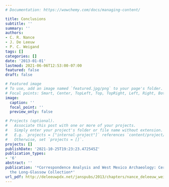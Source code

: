 ```yaml
---
# Documentation: https://wowchemy.com/docs/managing-content/

title: Conclusions
subtitle: ''
summary: ''
authors:
- C. R. Nance
- J. De Leeuw
- P. C. Weigand
tags: []
categories: []
date: '2013-01-01'
lastmod: 2021-06-06T12:53:00-07:00
featured: false
draft: false

# Featured image
# To use, add an image named `featured.jpg/png` to your page's folder.
# Focal points: Smart, Center, TopLeft, Top, TopRight, Left, Right, BottomLeft, Bottom, BottomRight.
image:
  caption: ''
  focal_point: ''
  preview_only: false

# Projects (optional).
#   Associate this post with one or more of your projects.
#   Simply enter your project's folder or file name without extension.
#   E.g. `projects = ["internal-project"]` references `content/project/deep-learning/index.md`.
#   Otherwise, set `projects = []`.
projects: []
publishDate: '2021-10-25T19:23:23.472545Z'
publication_types:
- '6'
abstract: ''
publication: '*Correspondence Analysis and West Mexico Archaeology: Ceramics from
  the Long-Glassow Collection*'
url_pdf: http://deleeuwpdx.net/janspubs/2013/chapters/nance_deleeuw_weigand_C_13e.pdf
---
```

